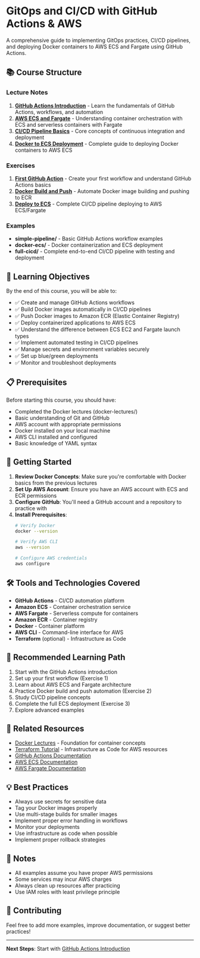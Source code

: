 # GitOps and CI/CD with GitHub Actions & AWS

A comprehensive guide to implementing GitOps practices, CI/CD pipelines, and deploying Docker containers to AWS ECS and Fargate using GitHub Actions.

## 📚 Course Structure

### Lecture Notes
1. **[GitHub Actions Introduction](notes/01-github-actions-introduction.md)** - Learn the fundamentals of GitHub Actions, workflows, and automation
2. **[AWS ECS and Fargate](notes/02-aws-ecs-fargate.md)** - Understanding container orchestration with ECS and serverless containers with Fargate
3. **[CI/CD Pipeline Basics](notes/03-cicd-pipeline-basics.md)** - Core concepts of continuous integration and deployment
4. **[Docker to ECS Deployment](notes/04-docker-to-ecs.md)** - Complete guide to deploying Docker containers to AWS ECS

### Exercises
1. **[First GitHub Action](exercises/01-first-github-action.md)** - Create your first workflow and understand GitHub Actions basics
2. **[Docker Build and Push](exercises/02-docker-build-push.md)** - Automate Docker image building and pushing to ECR
3. **[Deploy to ECS](exercises/03-deploy-to-ecs.md)** - Complete CI/CD pipeline deploying to AWS ECS/Fargate

### Examples
- **simple-pipeline/** - Basic GitHub Actions workflow examples
- **docker-ecs/** - Docker containerization and ECS deployment
- **full-cicd/** - Complete end-to-end CI/CD pipeline with testing and deployment

## 🎯 Learning Objectives

By the end of this course, you will be able to:
- ✅ Create and manage GitHub Actions workflows
- ✅ Build Docker images automatically in CI/CD pipelines
- ✅ Push Docker images to Amazon ECR (Elastic Container Registry)
- ✅ Deploy containerized applications to AWS ECS
- ✅ Understand the difference between ECS EC2 and Fargate launch types
- ✅ Implement automated testing in CI/CD pipelines
- ✅ Manage secrets and environment variables securely
- ✅ Set up blue/green deployments
- ✅ Monitor and troubleshoot deployments

## 📋 Prerequisites

Before starting this course, you should have:
- Completed the Docker lectures (docker-lectures/)
- Basic understanding of Git and GitHub
- AWS account with appropriate permissions
- Docker installed on your local machine
- AWS CLI installed and configured
- Basic knowledge of YAML syntax

## 🚀 Getting Started

1. **Review Docker Concepts**: Make sure you're comfortable with Docker basics from the previous lectures
2. **Set Up AWS Account**: Ensure you have an AWS account with ECS and ECR permissions
3. **Configure GitHub**: You'll need a GitHub account and a repository to practice with
4. **Install Prerequisites**:
   ```bash
   # Verify Docker
   docker --version
   
   # Verify AWS CLI
   aws --version
   
   # Configure AWS credentials
   aws configure
   ```

## 🛠️ Tools and Technologies Covered

- **GitHub Actions** - CI/CD automation platform
- **Amazon ECS** - Container orchestration service
- **AWS Fargate** - Serverless compute for containers
- **Amazon ECR** - Container registry
- **Docker** - Container platform
- **AWS CLI** - Command-line interface for AWS
- **Terraform** (optional) - Infrastructure as Code

## 📖 Recommended Learning Path

1. Start with the GitHub Actions introduction
2. Set up your first workflow (Exercise 1)
3. Learn about AWS ECS and Fargate architecture
4. Practice Docker build and push automation (Exercise 2)
5. Study CI/CD pipeline concepts
6. Complete the full ECS deployment (Exercise 3)
7. Explore advanced examples

## 🔗 Related Resources

- [Docker Lectures](../docker-lectures/) - Foundation for container concepts
- [Terraform Tutorial](../terraform-tutorial/) - Infrastructure as Code for AWS resources
- [GitHub Actions Documentation](https://docs.github.com/en/actions)
- [AWS ECS Documentation](https://docs.aws.amazon.com/ecs/)
- [AWS Fargate Documentation](https://docs.aws.amazon.com/fargate/)

## 💡 Best Practices

- Always use secrets for sensitive data
- Tag your Docker images properly
- Use multi-stage builds for smaller images
- Implement proper error handling in workflows
- Monitor your deployments
- Use infrastructure as code when possible
- Implement proper rollback strategies

## 📝 Notes

- All examples assume you have proper AWS permissions
- Some services may incur AWS charges
- Always clean up resources after practicing
- Use IAM roles with least privilege principle

## 🤝 Contributing

Feel free to add more examples, improve documentation, or suggest better practices!

---

**Next Steps**: Start with [GitHub Actions Introduction](notes/01-github-actions-introduction.md)

